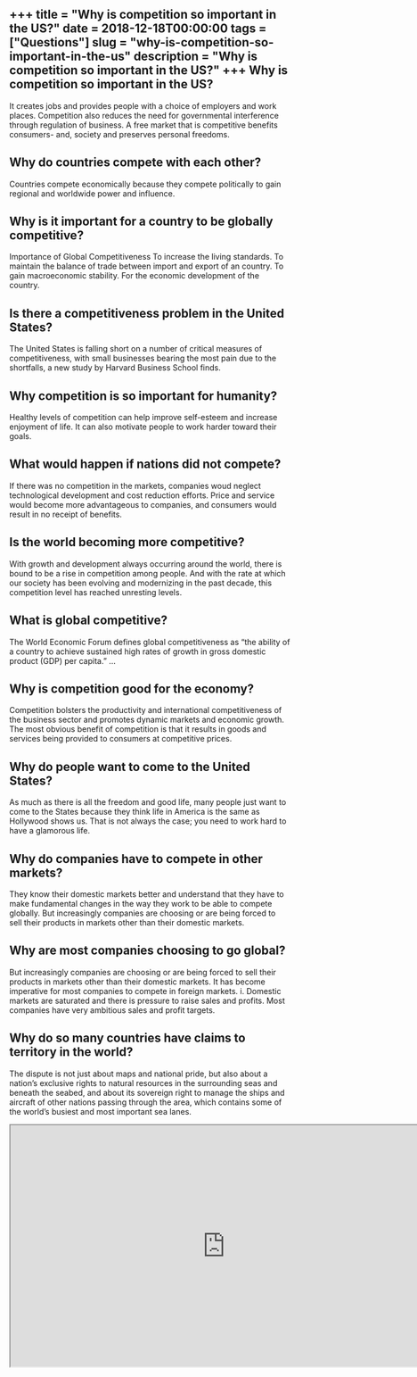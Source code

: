 +++
title = "Why is competition so important in the US?"
date = 2018-12-18T00:00:00
tags = ["Questions"]
slug = "why-is-competition-so-important-in-the-us"
description = "Why is competition so important in the US?"
+++
Why is competition so important in the US?
------------------------------------------

It creates jobs and provides people with a choice of employers and work places. Competition also reduces the need for governmental interference through regulation of business. A free market that is competitive benefits consumers- and, society and preserves personal freedoms.

Why do countries compete with each other?
-----------------------------------------

Countries compete economically because they compete politically to gain regional and worldwide power and influence.

Why is it important for a country to be globally competitive?
-------------------------------------------------------------

Importance of Global Competitiveness To increase the living standards. To maintain the balance of trade between import and export of an country. To gain macroeconomic stability. For the economic development of the country.

Is there a competitiveness problem in the United States?
--------------------------------------------------------

The United States is falling short on a number of critical measures of competitiveness, with small businesses bearing the most pain due to the shortfalls, a new study by Harvard Business School finds.

Why competition is so important for humanity?
---------------------------------------------

Healthy levels of competition can help improve self-esteem and increase enjoyment of life. It can also motivate people to work harder toward their goals.

What would happen if nations did not compete?
---------------------------------------------

If there was no competition in the markets, companies woud neglect technological development and cost reduction efforts. Price and service would become more advantageous to companies, and consumers would result in no receipt of benefits.

Is the world becoming more competitive?
---------------------------------------

With growth and development always occurring around the world, there is bound to be a rise in competition among people. And with the rate at which our society has been evolving and modernizing in the past decade, this competition level has reached unresting levels.

What is global competitive?
---------------------------

The World Economic Forum defines global competitiveness as “the ability of a country to achieve sustained high rates of growth in gross domestic product (GDP) per capita.” …

Why is competition good for the economy?
----------------------------------------

Competition bolsters the productivity and international competitiveness of the business sector and promotes dynamic markets and economic growth. The most obvious benefit of competition is that it results in goods and services being provided to consumers at competitive prices.

Why do people want to come to the United States?
------------------------------------------------

As much as there is all the freedom and good life, many people just want to come to the States because they think life in America is the same as Hollywood shows us. That is not always the case; you need to work hard to have a glamorous life.

Why do companies have to compete in other markets?
--------------------------------------------------

They know their domestic markets better and understand that they have to make fundamental changes in the way they work to be able to compete globally. But increasingly companies are choosing or are being forced to sell their products in markets other than their domestic markets.

Why are most companies choosing to go global?
---------------------------------------------

But increasingly companies are choosing or are being forced to sell their products in markets other than their domestic markets. It has become imperative for most companies to compete in foreign markets. i. Domestic markets are saturated and there is pressure to raise sales and profits. Most companies have very ambitious sales and profit targets.

Why do so many countries have claims to territory in the world?
---------------------------------------------------------------

The dispute is not just about maps and national pride, but also about a nation’s exclusive rights to natural resources in the surrounding seas and beneath the seabed, and about its sovereign right to manage the ships and aircraft of other nations passing through the area, which contains some of the world’s busiest and most important sea lanes.

<iframe allow="accelerometer; autoplay; clipboard-write; encrypted-media; gyroscope; picture-in-picture" allowfullscreen="" class="__youtube_prefs__  epyt-is-override  no-lazyload" data-no-lazy="1" data-origheight="433" data-origwidth="770" data-skipgform_ajax_framebjll="" height="433" id="_ytid_12215" loading="lazy" src="https://www.youtube.com/embed/a_2EbL1ekoU?enablejsapi=1&autoplay=0&cc_load_policy=0&cc_lang_pref=&iv_load_policy=1&loop=0&modestbranding=0&rel=1&fs=1&playsinline=0&autohide=2&theme=dark&color=red&controls=1&" title="YouTube player" width="770"></iframe>